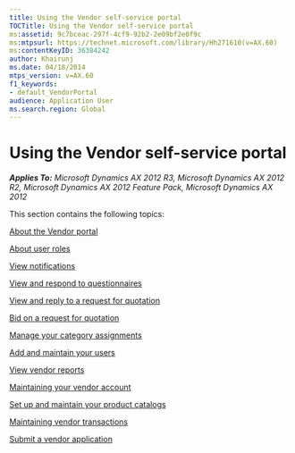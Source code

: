 ```yaml
---
title: Using the Vendor self-service portal
TOCTitle: Using the Vendor self-service portal
ms:assetid: 9c7bceac-297f-4cf9-92b2-2e09bf2e0f9c
ms:mtpsurl: https://technet.microsoft.com/library/Hh271610(v=AX.60)
ms:contentKeyID: 36384242
author: Khairunj
ms.date: 04/18/2014
mtps_version: v=AX.60
f1_keywords:
- default_VendorPortal
audience: Application User
ms.search.region: Global
---
```


# Using the Vendor self-service portal 


_**Applies To:** Microsoft Dynamics AX 2012 R3, Microsoft Dynamics AX 2012 R2, Microsoft Dynamics AX 2012 Feature Pack, Microsoft Dynamics AX 2012_

This section contains the following topics:

[About the Vendor portal](about-the-vendor-portal.md)

[About user roles](about-user-roles.md)

[View notifications](view-notifications.md)

[View and respond to questionnaires](view-and-respond-to-questionnaires.md)

[View and reply to a request for quotation](view-and-reply-to-a-request-for-quotation.md)

[Bid on a request for quotation](bid-on-a-request-for-quotation.md)

[Manage your category assignments](manage-your-category-assignments.md)

[Add and maintain your users](add-and-maintain-your-users.md)

[View vendor reports](view-vendor-reports.md)

[Maintaining your vendor account](maintaining-your-vendor-account.md)

[Set up and maintain your product catalogs](set-up-and-maintain-your-product-catalogs.md)

[Maintaining vendor transactions](maintaining-vendor-transactions.md)

[Submit a vendor application](submit-a-vendor-application.md)

  


